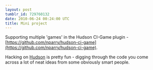 ```yaml
---
layout: post
tumblr_id: 729760132
date: 2010-06-24 00:24:00 UTC
title: Mini project
---
```


Supporting multiple 'games' in the Hudson CI-Game plugin - [https://github.com/nparry/hudson-ci-game](https://github.com/nparry/hudson-ci-game).

Hacking on [Hudson](http://hudson-ci.org/) is pretty fun -
digging through the code you come across a lot of neat ideas from some
obviously smart people.

